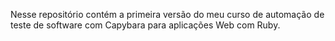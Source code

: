 Nesse repositório contém a primeira versão do meu curso de automação de teste de software com Capybara para aplicações Web com Ruby.

